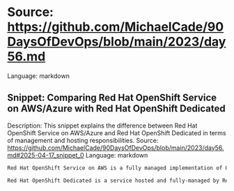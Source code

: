 # Source: https://github.com/MichaelCade/90DaysOfDevOps/blob/main/2023/day56.md
Language: markdown

## Snippet: Comparing Red Hat OpenShift Service on AWS/Azure with Red Hat OpenShift Dedicated
Description: This snippet explains the difference between Red Hat OpenShift Service on AWS/Azure and Red Hat OpenShift Dedicated in terms of management and hosting responsibilities.
Source: https://github.com/MichaelCade/90DaysOfDevOps/blob/main/2023/day56.md#2025-04-17_snippet_0
Language: markdown

```markdown
Red Hat OpenShift Service on AWS is a fully managed implementation of OpenShift Container Platform deployed and operated on AWS, jointly managed and supported by both Red Hat and AWS.

Red Hat OpenShift Dedicated is a service hosted and fully-managed by Red Hat that offers clusters in a virtual private cloud on AWS or Google Cloud Platform.
```